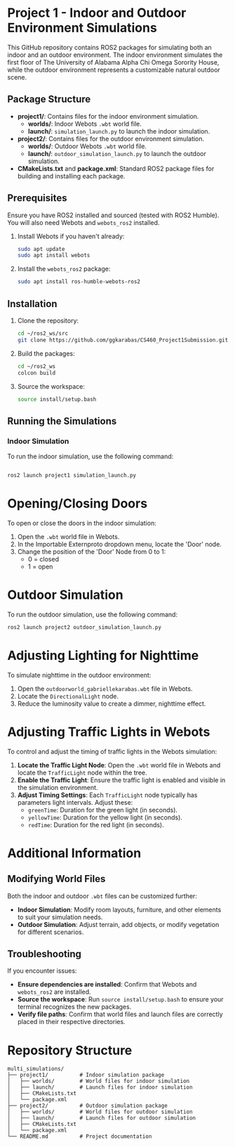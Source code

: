 # Project 1 - Indoor and Outdoor Environment Simulations

This GitHub repository contains ROS2 packages for simulating both an indoor and an outdoor environment. The indoor environment simulates the first floor of The University of Alabama Alpha Chi Omega Sorority House, while the outdoor environment represents a customizable natural outdoor scene.

## Package Structure

- **project1/**: Contains files for the indoor environment simulation.
    - **worlds/**: Indoor Webots `.wbt` world file.
    - **launch/**: `simulation_launch.py` to launch the indoor simulation.
- **project2/**: Contains files for the outdoor environment simulation.
    - **worlds/**: Outdoor Webots `.wbt` world file.
    - **launch/**: `outdoor_simulation_launch.py` to launch the outdoor simulation.
- **CMakeLists.txt** and **package.xml**: Standard ROS2 package files for building and installing each package.

## Prerequisites

Ensure you have ROS2 installed and sourced (tested with ROS2 Humble). You will also need Webots and `webots_ros2` installed.

1. Install Webots if you haven't already:

    ```bash
    sudo apt update
    sudo apt install webots
    ```

2. Install the `webots_ros2` package:

    ```bash
    sudo apt install ros-humble-webots-ros2
    ```

## Installation

1. Clone the repository:

    ```bash
    cd ~/ros2_ws/src
    git clone https://github.com/ggkarabas/CS460_Project1Submission.git
    ```

2. Build the packages:

    ```bash
    cd ~/ros2_ws
    colcon build
    ```

3. Source the workspace:

    ```bash
    source install/setup.bash
    ```

## Running the Simulations

### Indoor Simulation

To run the indoor simulation, use the following command:

```bash

ros2 launch project1 simulation_launch.py
```

# Opening/Closing Doors

To open or close the doors in the indoor simulation:

1. Open the `.wbt` world file in Webots.
2. In the Importable Externproto dropdown menu, locate the 'Door' node.
3. Change the position of the 'Door' Node from 0 to 1:
    - 0 = closed
    - 1 = open

# Outdoor Simulation

To run the outdoor simulation, use the following command:

```bash
ros2 launch project2 outdoor_simulation_launch.py
```

# Adjusting Lighting for Nighttime

To simulate nighttime in the outdoor environment:

1. Open the `outdoorworld_gabriellekarabas.wbt` file in Webots.
2. Locate the `DirectionalLight` node.
3. Reduce the luminosity value to create a dimmer, nighttime effect.

# Adjusting Traffic Lights in Webots

To control and adjust the timing of traffic lights in the Webots simulation:

1. **Locate the Traffic Light Node**: Open the `.wbt` world file in Webots and locate the `TrafficLight` node within the tree.
2. **Enable the Traffic Light**: Ensure the traffic light is enabled and visible in the simulation environment.
3. **Adjust Timing Settings**: Each `TrafficLight` node typically has parameters light intervals. Adjust these:
    - `greenTime`: Duration for the green light (in seconds).
    - `yellowTime`: Duration for the yellow light (in seconds).
    - `redTime`: Duration for the red light (in seconds).

# Additional Information

## Modifying World Files

Both the indoor and outdoor `.wbt` files can be customized further:

- **Indoor Simulation**: Modify room layouts, furniture, and other elements to suit your simulation needs.
- **Outdoor Simulation**: Adjust terrain, add objects, or modify vegetation for different scenarios.

## Troubleshooting

If you encounter issues:

- **Ensure dependencies are installed**: Confirm that Webots and `webots_ros2` are installed.
- **Source the workspace**: Run `source install/setup.bash` to ensure your terminal recognizes the new packages.
- **Verify file paths**: Confirm that world files and launch files are correctly placed in their respective directories.

# Repository Structure

```
multi_simulations/
├── project1/          # Indoor simulation package
│   ├── worlds/        # World files for indoor simulation
│   ├── launch/        # Launch files for indoor simulation
│   ├── CMakeLists.txt
│   └── package.xml
├── project2/          # Outdoor simulation package
│   ├── worlds/        # World files for outdoor simulation
│   ├── launch/        # Launch files for outdoor simulation
│   ├── CMakeLists.txt
│   └── package.xml
└── README.md          # Project documentation
```
